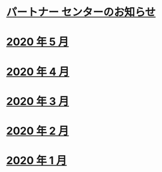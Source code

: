 # [パートナー センターのお知らせ](index.md)
# [2020 年 5 月](2020-may.md)
# [2020 年 4 月](2020-april.md)
# [2020 年 3 月](2020-march.md)
# [2020 年 2 月](2020-february.md)
# [2020 年 1 月](2020-january.md)
